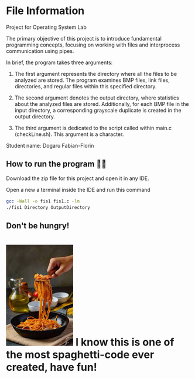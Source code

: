 # File Information

Project for Operating System Lab

The primary objective of this project is to introduce fundamental programming concepts, focusing on working with files and interprocess communication using pipes.

In brief, the program takes three arguments:

1. The first argument represents the directory where all the files to be analyzed are stored. The program examines BMP files, link files, directories, and regular files within this specified directory.

2. The second argument denotes the output directory, where statistics about the analyzed files are stored. Additionally, for each BMP file in the input directory, a corresponding grayscale duplicate is created in the output directory.

3. The third argument is dedicated to the script called within main.c (checkLine.sh). This argument is a character.

Student name: Dogaru Fabian-Florin


## How to run the program 🏃‍♂️

Download the zip file for this project and open it in any IDE.

Open a new a terminal inside the IDE and run this command

```bash
gcc -Wall -o fis1 fis1.c -lm
./fis1 Directory OutputDirectory
```
## Don't be hungry!
![Spaghetti photo not loaded :(](ImagesReadMe/Spaghetti.jpeg)
I know this is one of the most spaghetti-code ever created, have fun!
=======
